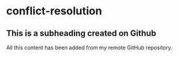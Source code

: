 # conflict-resolution

## This is a subheading created on Github

All this content has been added from my remote GitHub repository.
